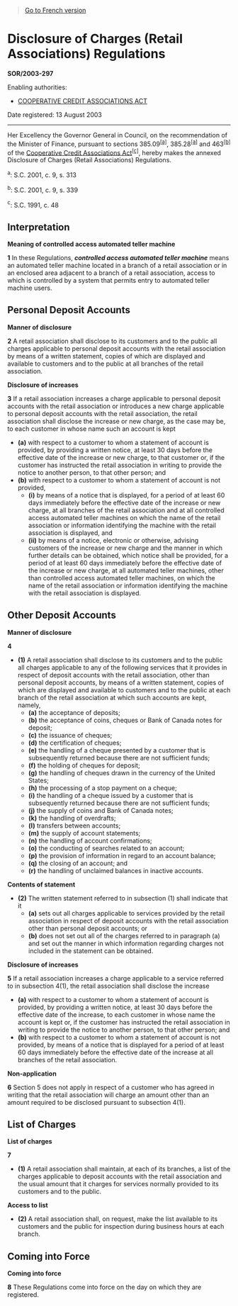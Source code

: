 > [Go to French version](/fr/Règlements/Décrets,%20ordonnances%20et%20règlements%20statutaires/2003/297.md)

# Disclosure of Charges (Retail Associations) Regulations

**SOR/2003-297**

Enabling authorities: 
- [COOPERATIVE CREDIT ASSOCIATIONS ACT](/en/Acts/Statutes%20of%20Canada/1991/c.%2048.md)

Date registered: 13 August 2003

----------

Her Excellency the Governor General in Council, on the recommendation of the Minister of Finance, pursuant to sections 385.09<sup><a href='#fn_SOR-2003-297_e_hq_5817'>[a]</a></sup>, 385.28<sup><a href='#fn_SOR-2003-297_e_hq_5817'>[a]</a></sup> and 463<sup><a href='#fn_SOR-2003-297_e_hq_5818'>[b]</a></sup> of the [Cooperative Credit Associations Act](/en/Acts/Statutes%20of%20Canada/1991/c.%2048.md)<sup><a href='#fn_SOR-2003-297_e_hq_5821'>[c]</a></sup>, hereby makes the annexed Disclosure of Charges (Retail Associations) Regulations.

<a name='fn_SOR-2003-297_e_hq_5817'><sup>a</sup></a>: S.C. 2001, c. 9, s. 313<br />

<a name='fn_SOR-2003-297_e_hq_5818'><sup>b</sup></a>: S.C. 2001, c. 9, s. 339<br />

<a name='fn_SOR-2003-297_e_hq_5821'><sup>c</sup></a>: S.C. 1991, c. 48<br />




## Interpretation



**Meaning of controlled access automated teller machine**

**1** In these Regulations, ***controlled access automated teller machine*** means an automated teller machine located in a branch of a retail association or in an enclosed area adjacent to a branch of a retail association, access to which is controlled by a system that permits entry to automated teller machine users.




## Personal Deposit Accounts



**Manner of disclosure**

**2** A retail association shall disclose to its customers and to the public all charges applicable to personal deposit accounts with the retail association by means of a written statement, copies of which are displayed and available to customers and to the public at all branches of the retail association.




**Disclosure of increases**

**3** If a retail association increases a charge applicable to personal deposit accounts with the retail association or introduces a new charge applicable to personal deposit accounts with the retail association, the retail association shall disclose the increase or new charge, as the case may be, to each customer in whose name such an account is kept
- **(a)** with respect to a customer to whom a statement of account is provided, by providing a written notice, at least 30 days before the effective date of the increase or new charge, to that customer or, if the customer has instructed the retail association in writing to provide the notice to another person, to that other person; and
- **(b)** with respect to a customer to whom a statement of account is not provided,
	- **(i)** by means of a notice that is displayed, for a period of at least 60 days immediately before the effective date of the increase or new charge, at all branches of the retail association and at all controlled access automated teller machines on which the name of the retail association or information identifying the machine with the retail association is displayed, and
	- **(ii)** by means of a notice, electronic or otherwise, advising customers of the increase or new charge and the manner in which further details can be obtained, which notice shall be provided, for a period of at least 60 days immediately before the effective date of the increase or new charge, at all automated teller machines, other than controlled access automated teller machines, on which the name of the retail association or information identifying the machine with the retail association is displayed.




## Other Deposit Accounts



**Manner of disclosure**

**4** 

- **(1)** A retail association shall disclose to its customers and to the public all charges applicable to any of the following services that it provides in respect of deposit accounts with the retail association, other than personal deposit accounts, by means of a written statement, copies of which are displayed and available to customers and to the public at each branch of the retail association at which such accounts are kept, namely,
	- **(a)** the acceptance of deposits;
	- **(b)** the acceptance of coins, cheques or Bank of Canada notes for deposit;
	- **(c)** the issuance of cheques;
	- **(d)** the certification of cheques;
	- **(e)** the handling of a cheque presented by a customer that is subsequently returned because there are not sufficient funds;
	- **(f)** the holding of cheques for deposit;
	- **(g)** the handling of cheques drawn in the currency of the United States;
	- **(h)** the processing of a stop payment on a cheque;
	- **(i)** the handling of a cheque issued by a customer that is subsequently returned because there are not sufficient funds;
	- **(j)** the supply of coins and Bank of Canada notes;
	- **(k)** the handling of overdrafts;
	- **(l)** transfers between accounts;
	- **(m)** the supply of account statements;
	- **(n)** the handling of account confirmations;
	- **(o)** the conducting of searches related to an account;
	- **(p)** the provision of information in regard to an account balance;
	- **(q)** the closing of an account; and
	- **(r)** the handling of unclaimed balances in inactive accounts.

**Contents of statement**

- **(2)** The written statement referred to in subsection (1) shall indicate that it
	- **(a)** sets out all charges applicable to services provided by the retail association in respect of deposit accounts with the retail association other than personal deposit accounts; or
	- **(b)** does not set out all of the charges referred to in paragraph (a) and set out the manner in which information regarding charges not included in the statement can be obtained.




**Disclosure of increases**

**5** If a retail association increases a charge applicable to a service referred to in subsection 4(1), the retail association shall disclose the increase
- **(a)** with respect to a customer to whom a statement of account is provided, by providing a written notice, at least 30 days before the effective date of the increase, to each customer in whose name the account is kept or, if the customer has instructed the retail association in writing to provide the notice to another person, to that other person; and
- **(b)** with respect to a customer to whom a statement of account is not provided, by means of a notice that is displayed for a period of at least 60 days immediately before the effective date of the increase at all branches of the retail association.




**Non-application**

**6** Section 5 does not apply in respect of a customer who has agreed in writing that the retail association will charge an amount other than an amount required to be disclosed pursuant to subsection 4(1).




## List of Charges



**List of charges**

**7** 

- **(1)** A retail association shall maintain, at each of its branches, a list of the charges applicable to deposit accounts with the retail association and the usual amount that it charges for services normally provided to its customers and to the public.

**Access to list**

- **(2)** A retail association shall, on request, make the list available to its customers and the public for inspection during business hours at each branch.




## Coming into Force



**Coming into force**

**8** These Regulations come into force on the day on which they are registered.



